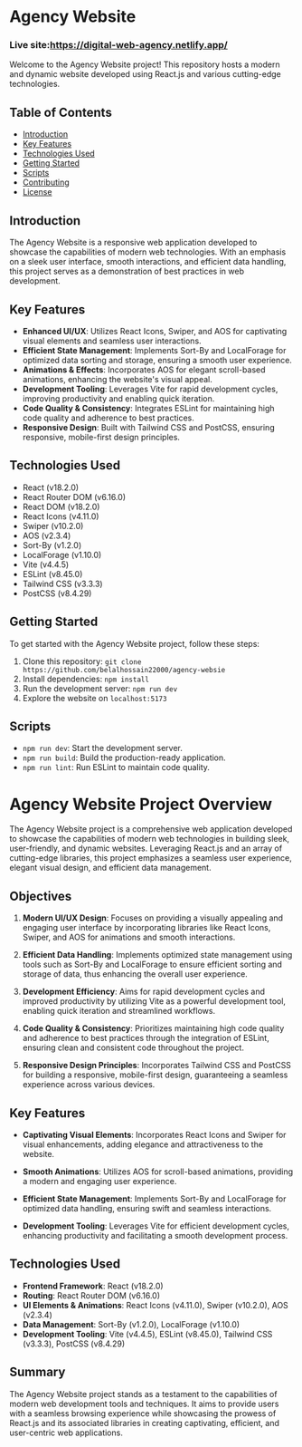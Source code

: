 # Agency Website

### Live site:https://digital-web-agency.netlify.app/

Welcome to the Agency Website project! This repository hosts a modern and dynamic website developed using React.js and various cutting-edge technologies.

## Table of Contents

- [Introduction](#introduction)
- [Key Features](#key-features)
- [Technologies Used](#technologies-used)
- [Getting Started](#getting-started)
- [Scripts](#scripts)
- [Contributing](#contributing)
- [License](#license)

## Introduction

The Agency Website is a responsive web application developed to showcase the capabilities of modern web technologies. With an emphasis on a sleek user interface, smooth interactions, and efficient data handling, this project serves as a demonstration of best practices in web development.

## Key Features

- **Enhanced UI/UX**: Utilizes React Icons, Swiper, and AOS for captivating visual elements and seamless user interactions.
- **Efficient State Management**: Implements Sort-By and LocalForage for optimized data sorting and storage, ensuring a smooth user experience.
- **Animations & Effects**: Incorporates AOS for elegant scroll-based animations, enhancing the website's visual appeal.
- **Development Tooling**: Leverages Vite for rapid development cycles, improving productivity and enabling quick iteration.
- **Code Quality & Consistency**: Integrates ESLint for maintaining high code quality and adherence to best practices.
- **Responsive Design**: Built with Tailwind CSS and PostCSS, ensuring responsive, mobile-first design principles.

## Technologies Used

- React (v18.2.0)
- React Router DOM (v6.16.0)
- React DOM (v18.2.0)
- React Icons (v4.11.0)
- Swiper (v10.2.0)
- AOS (v2.3.4)
- Sort-By (v1.2.0)
- LocalForage (v1.10.0)
- Vite (v4.4.5)
- ESLint (v8.45.0)
- Tailwind CSS (v3.3.3)
- PostCSS (v8.4.29)

## Getting Started

To get started with the Agency Website project, follow these steps:

1. Clone this repository: `git clone https://github.com/belalhossain22000/agency-websie`
2. Install dependencies: `npm install`
3. Run the development server: `npm run dev`
4. Explore the website on `localhost:5173`

## Scripts

- `npm run dev`: Start the development server.
- `npm run build`: Build the production-ready application.
- `npm run lint`: Run ESLint to maintain code quality.

# Agency Website Project Overview

The Agency Website project is a comprehensive web application developed to showcase the capabilities of modern web technologies in building sleek, user-friendly, and dynamic websites. Leveraging React.js and an array of cutting-edge libraries, this project emphasizes a seamless user experience, elegant visual design, and efficient data management.

## Objectives

1. **Modern UI/UX Design**: Focuses on providing a visually appealing and engaging user interface by incorporating libraries like React Icons, Swiper, and AOS for animations and smooth interactions.
2. **Efficient Data Handling**: Implements optimized state management using tools such as Sort-By and LocalForage to ensure efficient sorting and storage of data, thus enhancing the overall user experience.

3. **Development Efficiency**: Aims for rapid development cycles and improved productivity by utilizing Vite as a powerful development tool, enabling quick iteration and streamlined workflows.

4. **Code Quality & Consistency**: Prioritizes maintaining high code quality and adherence to best practices through the integration of ESLint, ensuring clean and consistent code throughout the project.

5. **Responsive Design Principles**: Incorporates Tailwind CSS and PostCSS for building a responsive, mobile-first design, guaranteeing a seamless experience across various devices.

## Key Features

- **Captivating Visual Elements**: Incorporates React Icons and Swiper for visual enhancements, adding elegance and attractiveness to the website.
- **Smooth Animations**: Utilizes AOS for scroll-based animations, providing a modern and engaging user experience.

- **Efficient State Management**: Implements Sort-By and LocalForage for optimized data handling, ensuring swift and seamless interactions.

- **Development Tooling**: Leverages Vite for efficient development cycles, enhancing productivity and facilitating a smooth development process.

## Technologies Used

- **Frontend Framework**: React (v18.2.0)
- **Routing**: React Router DOM (v6.16.0)
- **UI Elements & Animations**: React Icons (v4.11.0), Swiper (v10.2.0), AOS (v2.3.4)
- **Data Management**: Sort-By (v1.2.0), LocalForage (v1.10.0)
- **Development Tooling**: Vite (v4.4.5), ESLint (v8.45.0), Tailwind CSS (v3.3.3), PostCSS (v8.4.29)

## Summary

The Agency Website project stands as a testament to the capabilities of modern web development tools and techniques. It aims to provide users with a seamless browsing experience while showcasing the prowess of React.js and its associated libraries in creating captivating, efficient, and user-centric web applications.
